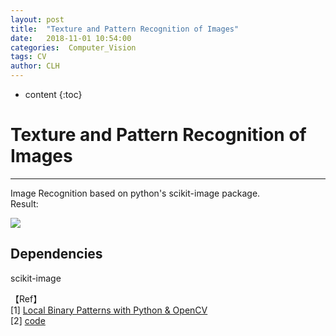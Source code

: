 ```yaml
---
layout: post
title:  "Texture and Pattern Recognition of Images"
date:   2018-11-01 10:54:00
categories:  Computer_Vision
tags: CV
author: CLH
---
```


* content
{:toc}

# Texture and Pattern Recognition of Images #

----------
Image Recognition based on python's scikit-image package.     
Result:             
       		  
![](https://i.imgur.com/VV0CyDm.jpg)

## Dependencies ##
scikit-image         
     

【Ref】  
[1] [Local Binary Patterns with Python & OpenCV](https://www.pyimagesearch.com/2015/12/07/local-binary-patterns-with-python-opencv/)      
[2] [code](https://github.com/clhne/face_jlq/tree/master/texture_pattern_recognition) 